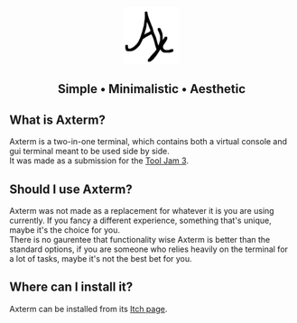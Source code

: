 <div align="center">
    <img src="assets/images/logo.png" width="100">
    <h2><b>Simple • Minimalistic • Aesthetic</b></h2>
</div>

## What is Axterm?
Axterm is a two-in-one terminal, which contains both a virtual console and gui terminal meant to be used side by side. <br>
It was made as a submission for the <a href="https://itch.io/jam/the-tool-jam-3">Tool Jam 3</a>.

## Should I use Axterm?
Axterm was not made as a replacement for whatever it is you are using currently. If you fancy a different experience, something that's unique, maybe it's the choice for you. <br>
There is no gaurentee that functionality wise Axterm is better than the standard options, if you are someone who relies heavily on the terminal for a lot of tasks, maybe it's not the best bet for you.

## Where can I install it?
Axterm can be installed from its <a href="https://blankRiot96.itch.io/axterm">Itch page</a>.

